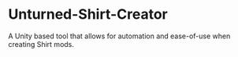 # Unturned-Shirt-Creator
A Unity based tool that allows for automation and ease-of-use when creating Shirt mods. 
